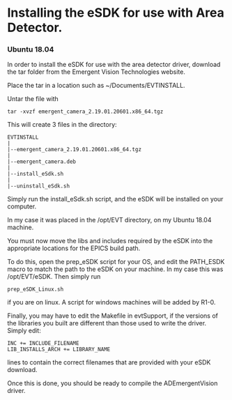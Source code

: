 # Installing the eSDK for use with Area Detector.

### Ubuntu 18.04

In order to install the eSDK for use with the area detector driver, download the tar folder
from the Emergent Vision Technologies website. 

Place the tar in a location such as ~/Documents/EVTINSTALL.

Untar the file with
```
tar -xvzf emergent_camera_2.19.01.20601.x86_64.tgz
```
This will create 3 files in the directory:
```
EVTINSTALL
|
|--emergent_camera_2.19.01.20601.x86_64.tgz
|
|--emergent_camera.deb
|
|--install_eSdk.sh
|
|--uninstall_eSdk.sh
```
Simply run the install_eSdk.sh script, and the eSDK will be installed on your computer.

In my case it was placed in the /opt/EVT directory, on my Ubuntu 18.04 machine.

You must now move the libs and includes required by the eSDK into the appropriate locations for the EPICS build path.

To do this, open the prep_eSDK script for your OS, and edit the PATH_ESDK macro to match the path to the eSDK
on your machine. In my case this was /opt/EVT/eSDK. Then simply run
```
prep_eSDK_Linux.sh
```
if you are on linux. A script for windows machines will be added by R1-0.
 
Finally, you may have to edit the Makefile in evtSupport, if the versions of the libraries you built are different
than those used to write the driver.  
Simply edit:
```
INC += INCLUDE_FILENAME
LIB_INSTALLS_ARCH += LIBRARY_NAME
```
lines to contain the correct filenames that are provided with your eSDK download.

Once this is done, you should be ready to compile the ADEmergentVision driver.
